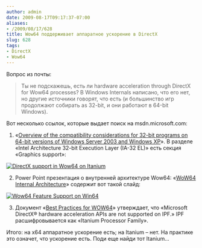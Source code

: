 ```yaml
---
author: admin
date: 2009-08-17T09:17:37-07:00
aliases:
- /2009/08/17/628
title: Wow64 поддерживает аппаратное ускорение в DirectX
slug: 628
tags:
- DirectX
- Wow64
---
```


Вопрос из почты:

> Ты не подскажешь, есть ли hardware acceleration through DirectX for Wow64 processes? В Windows Internals написано, что его нет, но другие источники говорят, что есть (и большинство игр продолжают собирать as 32-bit, и они работают в 64-bit Windows).

Вот несколько ссылок, которые выдает поиск на msdn.microsoft.com:

<!--more-->

  1. «[Overview of the compatibility considerations for 32-bit programs on 64-bit versions of Windows Server 2003 and Windows XP](http://support.microsoft.com/kb/896456)». В разделе «Intel Architecture 32-bit Execution Layer (IA-32 EL)» есть секция «Graphics support»:

[![DirectX support in Wow64 on Itanium](/2009/08/wow64_d3d.png)](/2009/08/wow64_d3d.png)

  2. Power Point презентация о внутренней архитектуре Wow64: «[WoW64 Internal Architecture](http://download.microsoft.com/download/3/a/9/3a9ad58f-5634-4cdd-8528-c78754d712e8/28-DW04040_WINHEC2004.ppt)» содержит вот такой слайд:

[![Wow64 Feature Support on Win64](/2009/08/wow64_feature_support.png)](/2009/08/wow64_feature_support.png)

  3. Документ «[Best Practices for WOW64](http://download.microsoft.com/download/a/f/7/af7777e5-7dcd-4800-8a0a-b18336565f5b/wow64_bestprac.docx)» утверждает, что «Microsoft DirectX® hardware acceleration APIs are not supported on IPF.» IPF раcшифровывается как «Itanium Processor Family».

Итого: на x64 аппаратное ускорение есть; на Itanium – нет. На практике это означет, что ускорение есть. Поди еще найди тот Itanium...
